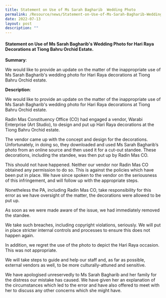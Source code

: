 ```yaml
---
title: Statement on Use of Ms Sarah Bagharib  Wedding Photo
permalink: /Resource/news/Statement-on-Use-of-Ms-Sarah-Bagharib-Wedding-Photo
date: 2022-07-13
layout: post
description: ""
---
```

#### Statement on Use of Ms Sarah Bagharib's Wedding Photo for Hari Raya Decorations at Tiong Bahru Orchid Estate.

**Summary**: 

We would like to provide an update on the matter of the inappropriate use of Ms Sarah Bagharib's wedding photo for Hari Raya decorations at Tiong Bahru Orchid estate. 

**Description**: 

We would like to provide an update on the matter of the inappropriate use of Ms Sarah Bagharib's wedding photo for Hari Raya decorations at Tiong Bahru Orchid estate. 

 

Radin Mas Constituency Office (CO) had engaged a vendor, Warabi Enterprise (Art Studio), to design and put up Hari Raya decorations at the Tiong Bahru Orchid estate.  

 

The vendor came up with the concept and design for the decorations. Unfortunately, in doing so, they downloaded and used Ms Sarah Bagharib’s photo from an online source and then used it for a cut-out standee. These decorations, including the standee, was then put up by Radin Mas CO. 

 

This should not have happened. Neither our vendor nor Radin Mas CO obtained any permission to do so. This is against the policies which have been put in place. We have since spoken to the vendor on the seriousness of this infringement, and will follow up with the appropriate steps. 

 

Nonetheless the PA, including Radin Mas CO, take responsibility for this error as we have oversight of the matter, the decorations were allowed to be put up.  

 

As soon as we were made aware of the issue, we had immediately removed the standee. 

 

We take such breaches, including copyright violations, seriously.  We will put in place stricter internal controls and processes to ensure this does not happen again. 

 

In addition, we regret the use of the photo to depict the Hari Raya occasion. This was not appropriate.  

 

We will take steps to guide and help our staff and, as far as possible, external vendors as well, to be more culturally-attuned and sensitive. 

 

We have apologised unreservedly to Ms Sarah Bagharib and her family for the distress our mistake has caused. We have given her an explanation of the circumstances which led to the error and have also offered to meet with her to discuss any other concerns which she might have.